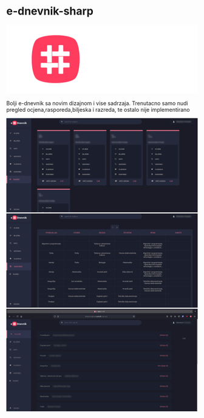 # e-dnevnik-sharp
![alt text](https://raw.githubusercontent.com/GreenTeaSeb/e-dnevnik-sharp/senpai/src/icons/icon2.svg)

Bolji e-dnevnik sa novim dizajnom i vise sadrzaja.
Trenutacno samo nudi pregled ocjena,rasporeda,biljeska i razreda, te ostalo nije implementirano

![alt text](https://raw.githubusercontent.com/GreenTeaSeb/e-dnevnik-sharp/senpai/screenshots/classes.png)  
![alt text](https://raw.githubusercontent.com/GreenTeaSeb/e-dnevnik-sharp/senpai/screenshots/schedule.png)  
![alt text](https://raw.githubusercontent.com/GreenTeaSeb/e-dnevnik-sharp/senpai/screenshots/grades.png)  
